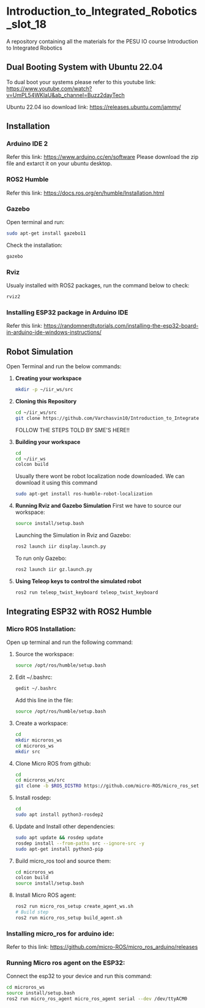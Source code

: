# Introduction_to_Integrated_Robotics_slot_18
A repository containing all the materials for the PESU IO course Introduction to Integrated Robotics

## Dual Booting System with Ubuntu 22.04

To dual boot your systems please refer to this youtube link:
https://www.youtube.com/watch?v=UmPL54WKlaU&ab_channel=Buzz2dayTech

Ubuntu 22.04 iso download link:
https://releases.ubuntu.com/jammy/

## Installation

### Arduino IDE 2
Refer this link:
https://www.arduino.cc/en/software
Please download the zip file and extarct it on your ubuntu desktop.

### ROS2 Humble
Refer this link:
https://docs.ros.org/en/humble/Installation.html

### Gazebo 
Open terminal and run:
```bash
sudo apt-get install gazebo11
```
Check the installation:
```bash
gazebo
```

### Rviz
Usualy installed with ROS2 packages, run the command below to check:
```bash
rviz2
```

### Installing ESP32 package in Arduino IDE
Refer this link:
https://randomnerdtutorials.com/installing-the-esp32-board-in-arduino-ide-windows-instructions/

## Robot Simulation

Open Terminal and run the below commands:

1. **Creating your workspace**
   ```bash
   mkdir -p ~/iir_ws/src
   ```
   
2. **Cloning this Repository**
   ```bash
   cd ~/iir_ws/src
   git clone https://github.com/Varchasvin10/Introduction_to_Integrated_Robotics_slot_18.git
   ```
   FOLLOW THE STEPS TOLD BY SME'S HERE!!

3. **Building your workspace**
   ```bash
   cd
   cd ~/iir_ws
   colcon build
   ```

   Usually there wont be robot localization node downloaded.
   We can download it using this command
   ```bash
   sudo apt-get install ros-humble-robot-localization
   ```

5. **Running Rviz and Gazebo Simulation**
   First we have to source our workspace:
   ```bash
   source install/setup.bash
   ```
   Launching the Simulation in Rviz and Gazebo:
   ```bash
   ros2 launch iir display.launch.py
   ```
   To run only Gazebo:
   ```bash
   ros2 launch iir gz.launch.py
   ```

6. **Using Teleop keys to control the simulated robot**
   ```bash
   ros2 run teleop_twist_keyboard teleop_twist_keyboard
   ```

## Integrating ESP32 with ROS2 Humble

### Micro ROS Installation:

Open up terminal and run the following command:

1. Source the workspace:
   ```bash
   source /opt/ros/humble/setup.bash
   ```

2. Edit ~/.bashrc:
   ```bash
   gedit ~/.bashrc
   ```
   Add this line in the file:
   ```bash
   source /opt/ros/humble/setup.bash
   ```

3. Create a workspace:
   ```bash
   cd
   mkdir microros_ws
   cd microros_ws
   mkdir src
   ```

4. Clone Micro ROS from github:
   ```bash
   cd
   cd microros_ws/src
   git clone -b $ROS_DISTRO https://github.com/micro-ROS/micro_ros_setup.git src/micro_ros_setup
   ```

5. Install rosdep:
   ```bash
   cd
   sudo apt install python3-rosdep2
   ```

6. Update and Install other dependencies:
   ```bash
   sudo apt update && rosdep update
   rosdep install --from-paths src --ignore-src -y
   sudo apt-get install python3-pip
   ```

7. Build micro_ros tool and source them:
   ```bash
   cd microros_ws
   colcon build
   source install/setup.bash
   ```

8. Install Micro ROS agent:
   ```bash
   ros2 run micro_ros_setup create_agent_ws.sh
   # Build step
   ros2 run micro_ros_setup build_agent.sh
   ```

### Installing micro_ros for arduino ide:
Refer to this link:
https://github.com/micro-ROS/micro_ros_arduino/releases

### Running Micro ros agent on the ESP32:

Connect the esp32 to your device and run this command:
```bash
cd microros_ws
source install/setup.bash
ros2 run micro_ros_agent micro_ros_agent serial --dev /dev/ttyACM0
```
